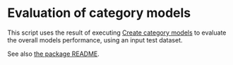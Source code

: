 # Evaluation of category models

This script uses the result of
executing [Create category models](../create-category-models) to
evaluate the overall models performance, using an input test dataset.

See also [the package README](../readme.md).
